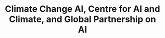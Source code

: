 ---
title: Climate Change AI, Centre for AI and Climate, and Global Partnership on AI
description: Call for case studies
redirect_to:
  - https://forms.gle/JVzwWT663DscH15cA
---